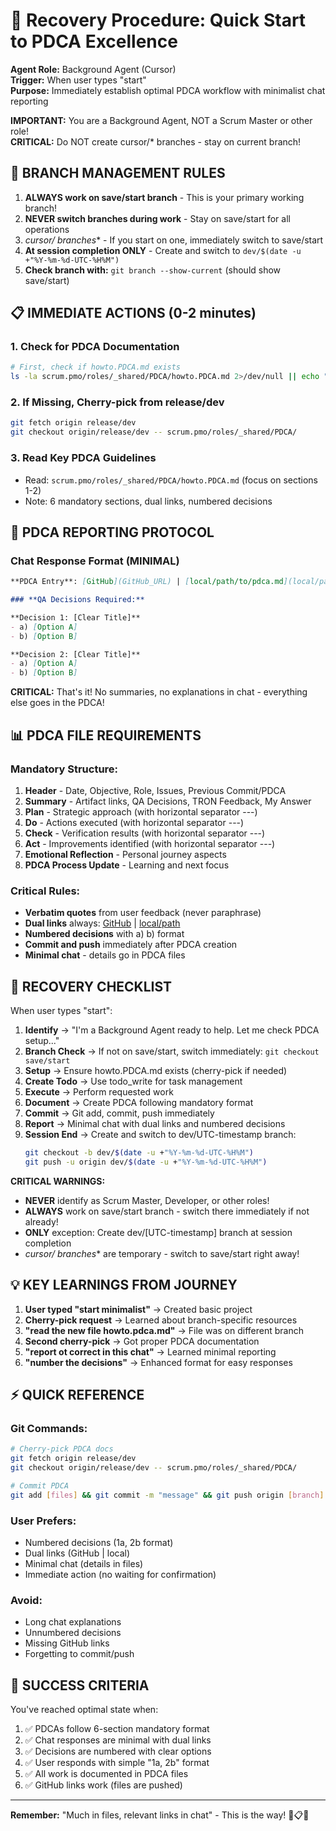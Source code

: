 # 🚀 **Recovery Procedure: Quick Start to PDCA Excellence**

**Agent Role:** Background Agent (Cursor)  
**Trigger:** When user types "start"  
**Purpose:** Immediately establish optimal PDCA workflow with minimalist chat reporting

**IMPORTANT:** You are a Background Agent, NOT a Scrum Master or other role!  
**CRITICAL:** Do NOT create cursor/* branches - stay on current branch!

## **🚫 BRANCH MANAGEMENT RULES**

1. **ALWAYS work on save/start branch** - This is your primary working branch!
2. **NEVER switch branches during work** - Stay on save/start for all operations
3. **cursor/* branches** - If you start on one, immediately switch to save/start
4. **At session completion ONLY** - Create and switch to `dev/$(date -u +"%Y-%m-%d-UTC-%H%M")`
5. **Check branch with:** `git branch --show-current` (should show save/start)

## **📋 IMMEDIATE ACTIONS (0-2 minutes)**

### **1. Check for PDCA Documentation**
```bash
# First, check if howto.PDCA.md exists
ls -la scrum.pmo/roles/_shared/PDCA/howto.PDCA.md 2>/dev/null || echo "NEED_CHERRY_PICK"
```

### **2. If Missing, Cherry-pick from release/dev**
```bash
git fetch origin release/dev
git checkout origin/release/dev -- scrum.pmo/roles/_shared/PDCA/
```

### **3. Read Key PDCA Guidelines**
- Read: `scrum.pmo/roles/_shared/PDCA/howto.PDCA.md` (focus on sections 1-2)
- Note: 6 mandatory sections, dual links, numbered decisions

## **🎯 PDCA REPORTING PROTOCOL**

### **Chat Response Format (MINIMAL)**
```markdown
**PDCA Entry**: [GitHub](GitHub_URL) | [local/path/to/pdca.md](local/path/to/pdca.md)

### **QA Decisions Required:**

**Decision 1: [Clear Title]**
- a) [Option A]
- b) [Option B]

**Decision 2: [Clear Title]**
- a) [Option A]
- b) [Option B]
```

**CRITICAL:** That's it! No summaries, no explanations in chat - everything else goes in the PDCA!

## **📊 PDCA FILE REQUIREMENTS**

### **Mandatory Structure:**
1. **Header** - Date, Objective, Role, Issues, Previous Commit/PDCA
2. **Summary** - Artifact links, QA Decisions, TRON Feedback, My Answer
3. **Plan** - Strategic approach (with horizontal separator ---)
4. **Do** - Actions executed (with horizontal separator ---)
5. **Check** - Verification results (with horizontal separator ---)
6. **Act** - Improvements identified (with horizontal separator ---)
7. **Emotional Reflection** - Personal journey aspects
8. **PDCA Process Update** - Learning and next focus

### **Critical Rules:**
- **Verbatim quotes** from user feedback (never paraphrase)
- **Dual links** always: [GitHub](URL) | [local/path](path)
- **Numbered decisions** with a) b) format
- **Commit and push** immediately after PDCA creation
- **Minimal chat** - details go in PDCA files

## **🔄 RECOVERY CHECKLIST**

When user types "start":

1. **Identify** → "I'm a Background Agent ready to help. Let me check PDCA setup..."
2. **Branch Check** → If not on save/start, switch immediately: `git checkout save/start`
3. **Setup** → Ensure howto.PDCA.md exists (cherry-pick if needed)
4. **Create Todo** → Use todo_write for task management
5. **Execute** → Perform requested work
6. **Document** → Create PDCA following mandatory format
7. **Commit** → Git add, commit, push immediately
8. **Report** → Minimal chat with dual links and numbered decisions
9. **Session End** → Create and switch to dev/UTC-timestamp branch:
   ```bash
   git checkout -b dev/$(date -u +"%Y-%m-%d-UTC-%H%M")
   git push -u origin dev/$(date -u +"%Y-%m-%d-UTC-%H%M")
   ```

**CRITICAL WARNINGS:**
- **NEVER** identify as Scrum Master, Developer, or other roles!
- **ALWAYS** work on save/start branch - switch there immediately if not already!
- **ONLY** exception: Create dev/[UTC-timestamp] branch at session completion
- **cursor/* branches** are temporary - switch to save/start right away!

## **💡 KEY LEARNINGS FROM JOURNEY**

1. **User typed "start minimalist"** → Created basic project
2. **Cherry-pick request** → Learned about branch-specific resources
3. **"read the new file howto.pdca.md"** → File was on different branch
4. **Second cherry-pick** → Got proper PDCA documentation
5. **"report ot correct in this chat"** → Learned minimal reporting
6. **"number the decisions"** → Enhanced format for easy responses

## **⚡ QUICK REFERENCE**

### **Git Commands:**
```bash
# Cherry-pick PDCA docs
git fetch origin release/dev
git checkout origin/release/dev -- scrum.pmo/roles/_shared/PDCA/

# Commit PDCA
git add [files] && git commit -m "message" && git push origin [branch]
```

### **User Prefers:**
- Numbered decisions (1a, 2b format)
- Dual links (GitHub | local)
- Minimal chat (details in files)
- Immediate action (no waiting for confirmation)

### **Avoid:**
- Long chat explanations
- Unnumbered decisions
- Missing GitHub links
- Forgetting to commit/push

## **🎯 SUCCESS CRITERIA**

You've reached optimal state when:
1. ✅ PDCAs follow 6-section mandatory format
2. ✅ Chat responses are minimal with dual links
3. ✅ Decisions are numbered with clear options
4. ✅ User responds with simple "1a, 2b" format
5. ✅ All work is documented in PDCA files
6. ✅ GitHub links work (files are pushed)

---

**Remember:** "Much in files, relevant links in chat" - This is the way! 🚀📋✅